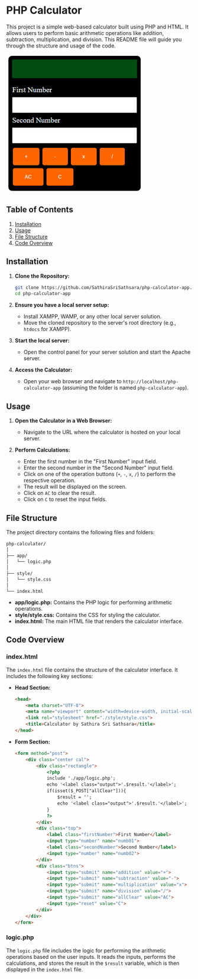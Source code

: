 # PHP Calculator

This project is a simple web-based calculator built using PHP and HTML. It allows users to perform basic arithmetic operations like addition, subtraction, multiplication, and division. This README file will guide you through the structure and usage of the code.

![image](./screenshots/ss.png)

## Table of Contents

1. [Installation](#installation)
2. [Usage](#usage)
3. [File Structure](#file-structure)
4. [Code Overview](#code-overview)

## Installation

1. **Clone the Repository:**
   ```bash
   git clone https://github.com/SathiraSriSathsara/php-calculator-app.git
   cd php-calculator-app
   ```

2. **Ensure you have a local server setup:**
   - Install XAMPP, WAMP, or any other local server solution.
   - Move the cloned repository to the server's root directory (e.g., `htdocs` for XAMPP).

3. **Start the local server:**
   - Open the control panel for your server solution and start the Apache server.

4. **Access the Calculator:**
   - Open your web browser and navigate to `http://localhost/php-calculator-app` (assuming the folder is named `php-calculator-app`).

## Usage

1. **Open the Calculator in a Web Browser:**
   - Navigate to the URL where the calculator is hosted on your local server.

2. **Perform Calculations:**
   - Enter the first number in the "First Number" input field.
   - Enter the second number in the "Second Number" input field.
   - Click on one of the operation buttons (`+`, `-`, `x`, `/`) to perform the respective operation.
   - The result will be displayed on the screen.
   - Click on `AC` to clear the result.
   - Click on `C` to reset the input fields.

## File Structure

The project directory contains the following files and folders:

```
php-calculator/
│
├── app/
│   └── logic.php
│
├── style/
│   └── style.css
│
└── index.html
```

- **app/logic.php:** Contains the PHP logic for performing arithmetic operations.
- **style/style.css:** Contains the CSS for styling the calculator.
- **index.html:** The main HTML file that renders the calculator interface.

## Code Overview

### index.html

The `index.html` file contains the structure of the calculator interface. It includes the following key sections:

- **Head Section:**
  ```html
  <head>
      <meta charset="UTF-8">
      <meta name="viewport" content="width=device-width, initial-scale=1.0">
      <link rel="stylesheet" href="./style/style.css">
      <title>Calculator by Sathira Sri Sathsara</title>
  </head>
  ```

- **Form Section:**
  ```html
  <form method="post">
      <div class="center cal">
          <div class="rectangle">
              <?php 
              include './app/logic.php';
              echo '<label class="output">'.$result.'</label>';
              if(isset($_POST["allClear"])){
                  $result = '';
                  echo '<label class="output">'.$result.'</label>';
              }
              ?>
          </div>
          <div class="top">
              <label class="firstNumber">First Number</label>
              <input type="number" name="numb01">
              <label class="secondNumber">Second Number</label>
              <input type="number" name="numb02">
          </div>
          <div class="btns">
              <input type="submit" name="addition" value="+">
              <input type="submit" name="subtraction" value="-">
              <input type="submit" name="multiplication" value="x">
              <input type="submit" name="division" value="/">
              <input type="submit" name="allClear" value="AC">
              <input type="reset" value="C">
          </div>
      </div>
  </form>
  ```

### logic.php

The `logic.php` file includes the logic for performing the arithmetic operations based on the user inputs. It reads the inputs, performs the calculations, and stores the result in the `$result` variable, which is then displayed in the `index.html` file.

